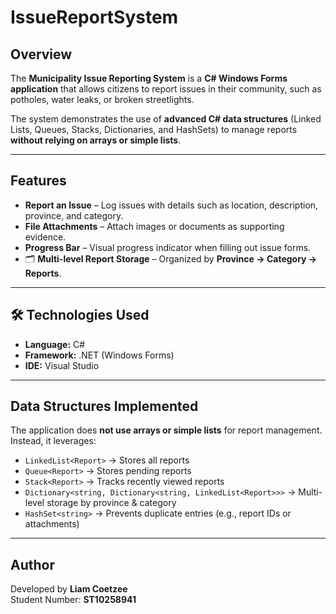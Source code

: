 #  IssueReportSystem

##  Overview
The **Municipality Issue Reporting System** is a **C# Windows Forms application** that allows citizens to report issues in their community, such as potholes, water leaks, or broken streetlights.

The system demonstrates the use of **advanced C# data structures** (Linked Lists, Queues, Stacks, Dictionaries, and HashSets) to manage reports **without relying on arrays or simple lists**.

---

##  Features
-  **Report an Issue** – Log issues with details such as location, description, province, and category.  
-  **File Attachments** – Attach images or documents as supporting evidence.  
-  **Progress Bar** – Visual progress indicator when filling out issue forms.  
- 🗂 **Multi-level Report Storage** – Organized by **Province → Category → Reports**.  

---

## 🛠 Technologies Used
- **Language:** C#  
- **Framework:** .NET (Windows Forms)  
- **IDE:** Visual Studio  

---

##  Data Structures Implemented
The application does **not use arrays or simple lists** for report management. Instead, it leverages:

- `LinkedList<Report>` → Stores all reports  
- `Queue<Report>` → Stores pending reports  
- `Stack<Report>` → Tracks recently viewed reports  
- `Dictionary<string, Dictionary<string, LinkedList<Report>>>` → Multi-level storage by province & category  
- `HashSet<string>` → Prevents duplicate entries (e.g., report IDs or attachments)  

---

##  Author
Developed by **Liam Coetzee**  
Student Number: **ST10258941**

